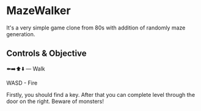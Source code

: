 # MazeWalker

It's a very simple game clone from 80s with addition of randomly maze generation.

## Controls & Objective

⬅️➡️⬆️⬇️ — Walk

WASD - Fire


Firstly, you should find a key. After that you can complete level through the door on the right. Beware of monsters!
